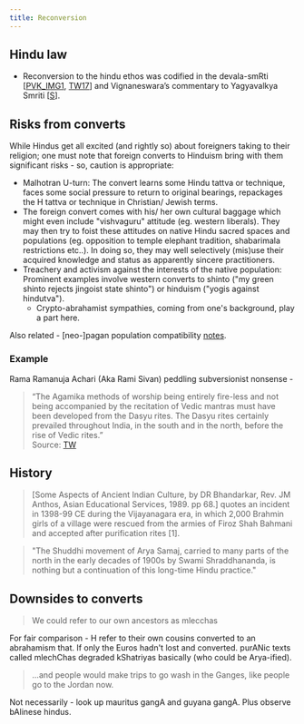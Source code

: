 ```yaml
---
title: Reconversion
---
```


## Hindu law
- Reconversion to the hindu ethos was codified in the devala-smRti \[[PVK_IMG1](https://imgur.com/8ZlWt2a), [TW17](https://twitter.com/vajrayudha11/status/865964633894649856)\] and Vignaneswara’s commentary to Yagyavalkya Smriti \[[S](http://swarajyamag.com/culture/caste-is-hardly-an-impediment-for-homecoming-hindus/)\].

## Risks from converts
While Hindus get all excited (and rightly so) about foreigners taking to their religion; one must note that foreign converts to Hinduism bring with them significant risks - so, caution is appropriate:

- Malhotran U-turn: The convert learns some Hindu tattva or technique, faces some social pressure to return to original bearings, repackages the H tattva or technique in Christian/ Jewish terms.
- The foreign convert comes with his/ her own cultural baggage which might even include "vishvaguru" attitude (eg. western liberals). They may then try to foist these attitudes on native Hindu sacred spaces and populations (eg. opposition to temple elephant tradition, shabarimala restrictions etc..). In doing so, they may well selectively (mis)use their acquired knowledge and status as apparently sincere practitioners. 
- Treachery and activism against the interests of the native population: Prominent examples involve western converts to shinto ("my green shinto rejects jingoist state shinto") or hinduism ("yogis against hindutva").
  - Crypto-abrahamist sympathies, coming from one's background, play a part here.

Also related - [neo-]pagan population compatibility [notes](/polity/external-affairs/population-compatibility).

### Example
Rama Ramanuja Achari (Aka Rami Sivan) peddling subversionist nonsense -


> “The Agamika methods of worship being entirely fire-less and not being accompanied by the recitation of Vedic mantras must have been developed from the Dasyu rites. The Dasyu rites certainly prevailed throughout India, in the south and in the north, before the rise of Vedic rites.”   
> Source: [TW](https://www.quora.com/What-is-Agamic-Hinduism-Do-Agamas-reject-Vedas-1/answer/Rami-Sivan?comment_id=127488382&comment_type=2)

## History
> \[Some Aspects of Ancient Indian Culture, by DR Bhandarkar, Rev. JM Anthos, Asian Educational Services, 1989. pp 68.\] quotes an incident in 1398-99 CE during the Vijayanagara era, in which 2,000 Brahmin girls of a village were rescued from the armies of Firoz Shah Bahmani and accepted after purification rites \[1\].

> "The Shuddhi movement of Arya Samaj, carried to many parts of the north in the early decades of 1900s by Swami Shraddhananda, is nothing but a continuation of this long-time Hindu practice."

## Downsides to converts

> We could refer to our own ancestors as mlecchas

For fair comparison - H refer to their own cousins converted to an abrahamism that. If only the Euros hadn't lost and converted. purANic texts called mlechChas degraded kShatriyas basically (who could be Arya-ified).

> ...and people would make trips to go wash in the Ganges, like people go to the Jordan now.

Not necessarily - look up mauritus gangA and guyana gangA. Plus observe bAlinese hindus.
